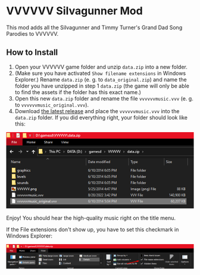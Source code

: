 # VVVVVV SiIvagunner Mod

This mod adds all the SiIvagunner and Timmy Turner's Grand Dad Song Parodies to VVVVVV.

## How to Install

1. Open your VVVVVV game folder and unzip `data.zip` into a new folder.
2. (Make sure you have activated `Show filename extensions` in Windows Explorer.) Rename `data.zip` (e. g. to `data_original.zip`) and name the folder you have unzipped in step 1 `data.zip` (the game will only be able to find the assets if the folder has this exact name.)
3. Open this new `data.zip` folder and rename the file `vvvvvvmusic.vvv` (e. g. to `vvvvvvmusic_original.vvv`).
4. Download [the latest release](https://github.com/perguto/VVVVVV-SiIvagunner-Mod/releases/download/v1/vvvvvv_siivagunner_mod_v1.zip) and place the `vvvvvvmusic.vvv` into the `data.zip` folder. If you did everything right, your folder should look like this: 

![](./data.zip_screenshot.png)


Enjoy! You should hear the high-quality music right on the title menu. 

If the File extensions don't show up, you have to set this checkmark in Windows Explorer:

![](./explorer_show_file_name_extensions.png)
